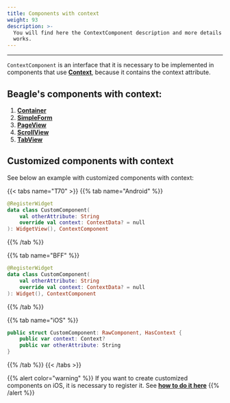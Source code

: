 ```yaml
---
title: Components with context
weight: 93
description: >-
  You will find here the ContextComponent description and more details on how it
  works.
---
```


---

`ContextComponent` is an interface that it is necessary to be implemented in components that use [**Context**](../../../../../../../../../api/context/), because it contains the context attribute.

## Beagle's components with context:

1. [**Container**](../../../../../../../../api/components/layout/container)
2. [**SimpleForm**](../../../../../../../api/components/form/simple-form-web)
3. [**PageView**](../../../../../../api/components/layout/pageview)
4. [**ScrollView**](../../../../../api/components/layout/scrollview)
5. [**TabView**](../../../../api/components/ui/tabview)

## Customized components with context  

See below an example with customized components with context: 

{{< tabs name="T70" >}}
{{% tab name="Android" %}}
```kotlin
@RegisterWidget
data class CustomComponent(
    val otherAttribute: String
    override val context: ContextData? = null
): WidgetView(), ContextComponent
```
{{% /tab %}}

{{% tab name="BFF" %}}
```kotlin
@RegisterWidget
data class CustomComponent(
    val otherAttribute: String
    override val context: ContextData? = null
): Widget(), ContextComponent
```
{{% /tab %}}

{{% tab name="iOS" %}}
```swift
public struct CustomComponent: RawComponent, HasContext {
    public var context: Context?
    public var otherAttribute: String
}
```
{{% /tab %}}
{{< /tabs >}}

{{% alert color="warning" %}}
If you want to create customized components on iOS, it is necessary to register it. See [**how to do it here**](../../customization/beagle-for-android/how-to-make-custom-widgets/)
{{% /alert %}}
